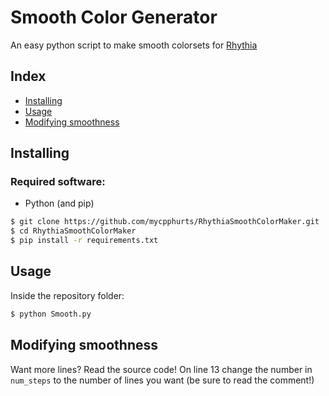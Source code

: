 # Smooth Color Generator
An easy python script to make smooth colorsets for [Rhythia](https://github.com/David20122/sound-space-plus)

## Index
- [Installing](#installing)
- [Usage](#usage)
- [Modifying smoothness](#modifying-smoothness)

## Installing

### Required software:
- Python (and pip)

```sh
$ git clone https://github.com/mycpphurts/RhythiaSmoothColorMaker.git
$ cd RhythiaSmoothColorMaker
$ pip install -r requirements.txt
```

## Usage
Inside the repository folder:

```sh
$ python Smooth.py
```

## Modifying smoothness
Want more lines? Read the source code! On line 13 change the number in `num_steps` to the number of lines you want (be sure to read the comment!)

